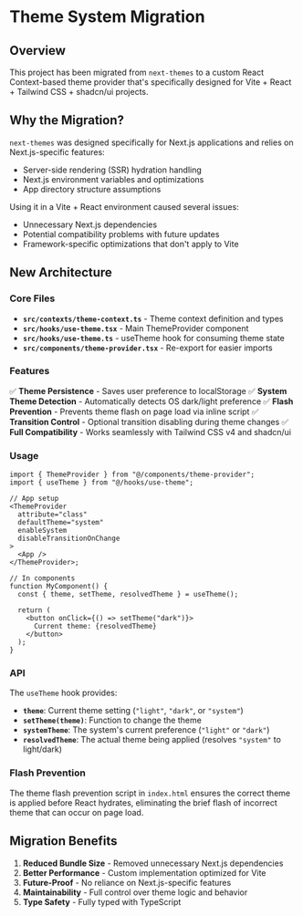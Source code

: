 # Theme System Migration

## Overview

This project has been migrated from `next-themes` to a custom React Context-based theme provider that's specifically designed for Vite + React + Tailwind CSS + shadcn/ui projects.

## Why the Migration?

`next-themes` was designed specifically for Next.js applications and relies on Next.js-specific features:

- Server-side rendering (SSR) hydration handling
- Next.js environment variables and optimizations
- App directory structure assumptions

Using it in a Vite + React environment caused several issues:

- Unnecessary Next.js dependencies
- Potential compatibility problems with future updates
- Framework-specific optimizations that don't apply to Vite

## New Architecture

### Core Files

- **`src/contexts/theme-context.ts`** - Theme context definition and types
- **`src/hooks/use-theme.tsx`** - Main ThemeProvider component
- **`src/hooks/use-theme.ts`** - useTheme hook for consuming theme state
- **`src/components/theme-provider.tsx`** - Re-export for easier imports

### Features

✅ **Theme Persistence** - Saves user preference to localStorage
✅ **System Theme Detection** - Automatically detects OS dark/light preference
✅ **Flash Prevention** - Prevents theme flash on page load via inline script
✅ **Transition Control** - Optional transition disabling during theme changes
✅ **Full Compatibility** - Works seamlessly with Tailwind CSS v4 and shadcn/ui

### Usage

```tsx
import { ThemeProvider } from "@/components/theme-provider";
import { useTheme } from "@/hooks/use-theme";

// App setup
<ThemeProvider
  attribute="class"
  defaultTheme="system"
  enableSystem
  disableTransitionOnChange
>
  <App />
</ThemeProvider>;

// In components
function MyComponent() {
  const { theme, setTheme, resolvedTheme } = useTheme();

  return (
    <button onClick={() => setTheme("dark")}>
      Current theme: {resolvedTheme}
    </button>
  );
}
```

### API

The `useTheme` hook provides:

- **`theme`**: Current theme setting (`"light"`, `"dark"`, or `"system"`)
- **`setTheme(theme)`**: Function to change the theme
- **`systemTheme`**: The system's current preference (`"light"` or `"dark"`)
- **`resolvedTheme`**: The actual theme being applied (resolves `"system"` to light/dark)

### Flash Prevention

The theme flash prevention script in `index.html` ensures the correct theme is applied before React hydrates, eliminating the brief flash of incorrect theme that can occur on page load.

## Migration Benefits

1. **Reduced Bundle Size** - Removed unnecessary Next.js dependencies
2. **Better Performance** - Custom implementation optimized for Vite
3. **Future-Proof** - No reliance on Next.js-specific features
4. **Maintainability** - Full control over theme logic and behavior
5. **Type Safety** - Fully typed with TypeScript
